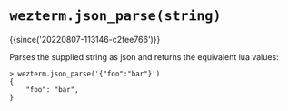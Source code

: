 # `wezterm.json_parse(string)`

{{since('20220807-113146-c2fee766')}}

Parses the supplied string as json and returns the equivalent lua values:

```
> wezterm.json_parse('{"foo":"bar"}')
{
    "foo": "bar",
}
```
